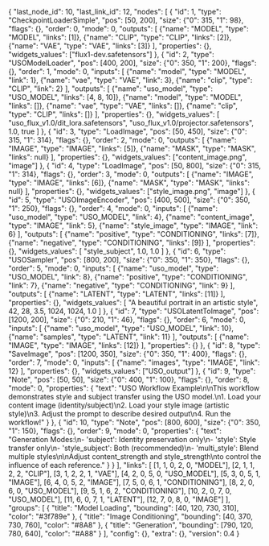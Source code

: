 {
  "last_node_id": 10,
  "last_link_id": 12,
  "nodes": [
    {
      "id": 1,
      "type": "CheckpointLoaderSimple",
      "pos": [50, 200],
      "size": {"0": 315, "1": 98},
      "flags": {},
      "order": 0,
      "mode": 0,
      "outputs": [
        {"name": "MODEL", "type": "MODEL", "links": [1]},
        {"name": "CLIP", "type": "CLIP", "links": [2]},
        {"name": "VAE", "type": "VAE", "links": [3]}
      ],
      "properties": {},
      "widgets_values": ["flux1-dev.safetensors"]
    },
    {
      "id": 2,
      "type": "USOModelLoader",
      "pos": [400, 200],
      "size": {"0": 350, "1": 200},
      "flags": {},
      "order": 1,
      "mode": 0,
      "inputs": [
        {"name": "model", "type": "MODEL", "link": 1},
        {"name": "vae", "type": "VAE", "link": 3},
        {"name": "clip", "type": "CLIP", "link": 2}
      ],
      "outputs": [
        {"name": "uso_model", "type": "USO_MODEL", "links": [4, 8, 10]},
        {"name": "model", "type": "MODEL", "links": []},
        {"name": "vae", "type": "VAE", "links": []},
        {"name": "clip", "type": "CLIP", "links": []}
      ],
      "properties": {},
      "widgets_values": [
        "uso_flux_v1.0/dit_lora.safetensors",
        "uso_flux_v1.0/projector.safetensors",
        1.0,
        true
      ]
    },
    {
      "id": 3,
      "type": "LoadImage",
      "pos": [50, 450],
      "size": {"0": 315, "1": 314},
      "flags": {},
      "order": 2,
      "mode": 0,
      "outputs": [
        {"name": "IMAGE", "type": "IMAGE", "links": [5]},
        {"name": "MASK", "type": "MASK", "links": null}
      ],
      "properties": {},
      "widgets_values": ["content_image.png", "image"]
    },
    {
      "id": 4,
      "type": "LoadImage",
      "pos": [50, 800],
      "size": {"0": 315, "1": 314},
      "flags": {},
      "order": 3,
      "mode": 0,
      "outputs": [
        {"name": "IMAGE", "type": "IMAGE", "links": [6]},
        {"name": "MASK", "type": "MASK", "links": null}
      ],
      "properties": {},
      "widgets_values": ["style_image.png", "image"]
    },
    {
      "id": 5,
      "type": "USOImageEncoder",
      "pos": [400, 500],
      "size": {"0": 350, "1": 250},
      "flags": {},
      "order": 4,
      "mode": 0,
      "inputs": [
        {"name": "uso_model", "type": "USO_MODEL", "link": 4},
        {"name": "content_image", "type": "IMAGE", "link": 5},
        {"name": "style_image", "type": "IMAGE", "link": 6}
      ],
      "outputs": [
        {"name": "positive", "type": "CONDITIONING", "links": [7]},
        {"name": "negative", "type": "CONDITIONING", "links": [9]}
      ],
      "properties": {},
      "widgets_values": [
        "style_subject",
        1.0,
        1.0
      ]
    },
    {
      "id": 6,
      "type": "USOSampler",
      "pos": [800, 200],
      "size": {"0": 350, "1": 350},
      "flags": {},
      "order": 5,
      "mode": 0,
      "inputs": [
        {"name": "uso_model", "type": "USO_MODEL", "link": 8},
        {"name": "positive", "type": "CONDITIONING", "link": 7},
        {"name": "negative", "type": "CONDITIONING", "link": 9}
      ],
      "outputs": [
        {"name": "LATENT", "type": "LATENT", "links": [11]}
      ],
      "properties": {},
      "widgets_values": [
        "A beautiful portrait in an artistic style",
        42,
        28,
        3.5,
        1024,
        1024,
        1.0
      ]
    },
    {
      "id": 7,
      "type": "USOLatentToImage",
      "pos": [1200, 200],
      "size": {"0": 210, "1": 46},
      "flags": {},
      "order": 6,
      "mode": 0,
      "inputs": [
        {"name": "uso_model", "type": "USO_MODEL", "link": 10},
        {"name": "samples", "type": "LATENT", "link": 11}
      ],
      "outputs": [
        {"name": "IMAGE", "type": "IMAGE", "links": [12]}
      ],
      "properties": {}
    },
    {
      "id": 8,
      "type": "SaveImage",
      "pos": [1200, 350],
      "size": {"0": 350, "1": 400},
      "flags": {},
      "order": 7,
      "mode": 0,
      "inputs": [
        {"name": "images", "type": "IMAGE", "link": 12}
      ],
      "properties": {},
      "widgets_values": ["USO_output"]
    },
    {
      "id": 9,
      "type": "Note",
      "pos": [50, 50],
      "size": {"0": 400, "1": 100},
      "flags": {},
      "order": 8,
      "mode": 0,
      "properties": {
        "text": "USO Workflow Example\n\nThis workflow demonstrates style and subject transfer using the USO model.\n1. Load your content image (identity/subject)\n2. Load your style image (artistic style)\n3. Adjust the prompt to describe desired output\n4. Run the workflow!"
      }
    },
    {
      "id": 10,
      "type": "Note",
      "pos": [800, 600],
      "size": {"0": 350, "1": 150},
      "flags": {},
      "order": 9,
      "mode": 0,
      "properties": {
        "text": "Generation Modes:\n- 'subject': Identity preservation only\n- 'style': Style transfer only\n- 'style_subject': Both (recommended)\n- 'multi_style': Blend multiple styles\n\nAdjust content_strength and style_strength\nto control the influence of each reference."
      }
    }
  ],
  "links": [
    [1, 1, 0, 2, 0, "MODEL"],
    [2, 1, 1, 2, 2, "CLIP"],
    [3, 1, 2, 2, 1, "VAE"],
    [4, 2, 0, 5, 0, "USO_MODEL"],
    [5, 3, 0, 5, 1, "IMAGE"],
    [6, 4, 0, 5, 2, "IMAGE"],
    [7, 5, 0, 6, 1, "CONDITIONING"],
    [8, 2, 0, 6, 0, "USO_MODEL"],
    [9, 5, 1, 6, 2, "CONDITIONING"],
    [10, 2, 0, 7, 0, "USO_MODEL"],
    [11, 6, 0, 7, 1, "LATENT"],
    [12, 7, 0, 8, 0, "IMAGE"]
  ],
  "groups": [
    {
      "title": "Model Loading",
      "bounding": [40, 120, 730, 310],
      "color": "#3f789e"
    },
    {
      "title": "Image Conditioning",
      "bounding": [40, 370, 730, 760],
      "color": "#8A8"
    },
    {
      "title": "Generation",
      "bounding": [790, 120, 780, 640],
      "color": "#A88"
    }
  ],
  "config": {},
  "extra": {},
  "version": 0.4
}